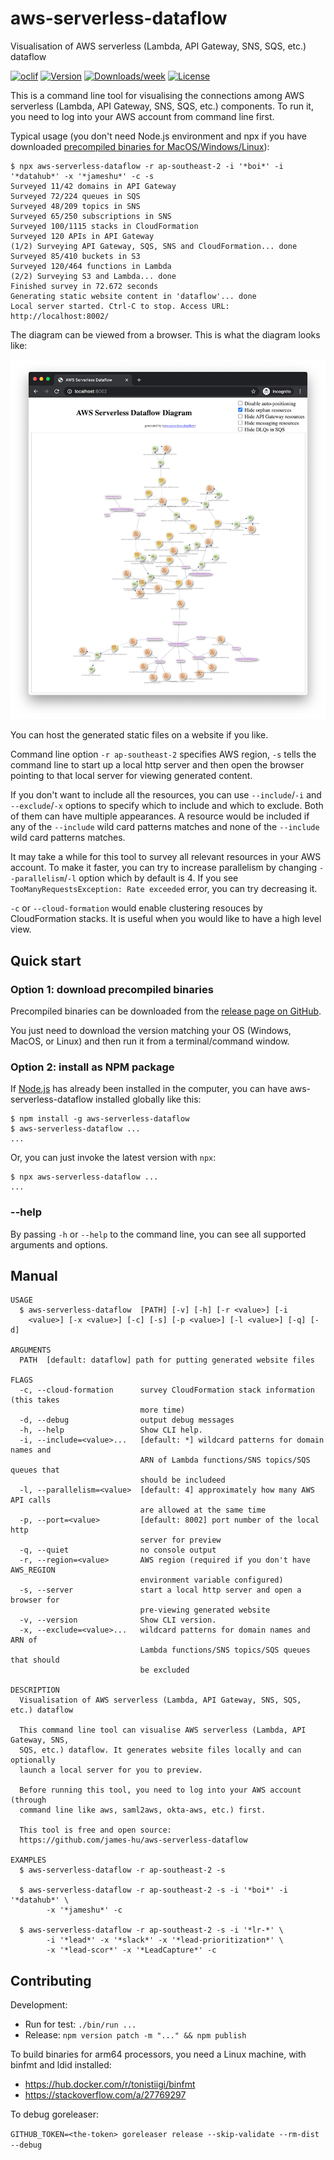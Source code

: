 aws-serverless-dataflow
=======================

Visualisation of AWS serverless (Lambda, API Gateway, SNS, SQS, etc.) dataflow

[![oclif](https://img.shields.io/badge/cli-oclif-brightgreen.svg)](https://oclif.io)
[![Version](https://img.shields.io/npm/v/aws-serverless-dataflow.svg)](https://npmjs.org/package/aws-serverless-dataflow)
[![Downloads/week](https://img.shields.io/npm/dw/aws-serverless-dataflow.svg)](https://npmjs.org/package/aws-serverless-dataflow)
[![License](https://img.shields.io/npm/l/aws-serverless-dataflow.svg)](https://github.com/james-hu/aws-serverless-dataflow/blob/master/package.json)

This is a command line tool for visualising the connections among AWS serverless (Lambda, API Gateway, SNS, SQS, etc.) components. To run it, you need to log into your AWS account from command line first.

Typical usage (you don't need Node.js environment and npx if you have downloaded [precompiled binaries for MacOS/Windows/Linux](https://github.com/james-hu/aws-serverless-dataflow/releases)):

```sh-session
$ npx aws-serverless-dataflow -r ap-southeast-2 -i '*boi*' -i '*datahub*' -x '*jameshu*' -c -s
Surveyed 11/42 domains in API Gateway
Surveyed 72/224 queues in SQS
Surveyed 48/209 topics in SNS
Surveyed 65/250 subscriptions in SNS
Surveyed 100/1115 stacks in CloudFormation
Surveyed 120 APIs in API Gateway
(1/2) Surveying API Gateway, SQS, SNS and CloudFormation... done
Surveyed 85/410 buckets in S3
Surveyed 120/464 functions in Lambda
(2/2) Surveying S3 and Lambda... done
Finished survey in 72.672 seconds
Generating static website content in 'dataflow'... done
Local server started. Ctrl-C to stop. Access URL: http://localhost:8002/
```

The diagram can be viewed from a browser. This is what the diagram looks like:

![Screenshot](doc/aws-serverless-dataflow_screenshot.png)

You can host the generated static files on a website if you like.

Command line option `-r ap-southeast-2` specifies AWS region,
`-s` tells the command line to start up a local http server and then open the browser pointing to that local server for viewing generated content.

If you don't want to include all the resources,
you can use `--include`/`-i` and `--exclude`/`-x` options to specify which to include and which to exclude.
Both of them can have multiple appearances.
A resource would be included if any of the `--include` wild card patterns matches and none of the `--include` wild card patterns matches.

It may take a while for this tool to survey all relevant resources in your AWS account.
To make it faster, you can try to increase parallelism by changing `--parallelism`/`-l` option which by default is 4.
If you see `TooManyRequestsException: Rate exceeded` error, you can try decreasing it.

`-c` or `--cloud-formation` would enable clustering resouces by CloudFormation stacks.
It is useful when you would like to have a high level view.

## Quick start

### Option 1: download precompiled binaries 

Precompiled binaries can be downloaded from the [release page on GitHub](https://github.com/james-hu/aws-serverless-dataflow/releases).

You just need to download the version matching your OS (Windows, MacOS, or Linux) and then run it from a terminal/command window.

### Option 2: install as NPM package

If [Node.js](https://nodejs.org/) has already been installed in the computer,
you can have aws-serverless-dataflow installed globally like this:

```sh-session
$ npm install -g aws-serverless-dataflow
$ aws-serverless-dataflow ...
...
```

Or, you can just invoke the latest version with `npx`:

```sh-session
$ npx aws-serverless-dataflow ...
...
```

### --help

By passing `-h` or `--help` to the command line, you can see all supported arguments and options.

## Manual

<!-- help start -->
```
USAGE
  $ aws-serverless-dataflow  [PATH] [-v] [-h] [-r <value>] [-i
    <value>] [-x <value>] [-c] [-s] [-p <value>] [-l <value>] [-q] [-d]

ARGUMENTS
  PATH  [default: dataflow] path for putting generated website files

FLAGS
  -c, --cloud-formation      survey CloudFormation stack information (this takes
                             more time)
  -d, --debug                output debug messages
  -h, --help                 Show CLI help.
  -i, --include=<value>...   [default: *] wildcard patterns for domain names and
                             ARN of Lambda functions/SNS topics/SQS queues that
                             should be includeed
  -l, --parallelism=<value>  [default: 4] approximately how many AWS API calls
                             are allowed at the same time
  -p, --port=<value>         [default: 8002] port number of the local http
                             server for preview
  -q, --quiet                no console output
  -r, --region=<value>       AWS region (required if you don't have AWS_REGION
                             environment variable configured)
  -s, --server               start a local http server and open a browser for
                             pre-viewing generated website
  -v, --version              Show CLI version.
  -x, --exclude=<value>...   wildcard patterns for domain names and ARN of
                             Lambda functions/SNS topics/SQS queues that should
                             be excluded

DESCRIPTION
  Visualisation of AWS serverless (Lambda, API Gateway, SNS, SQS, etc.) dataflow

  This command line tool can visualise AWS serverless (Lambda, API Gateway, SNS,
  SQS, etc.) dataflow. It generates website files locally and can optionally
  launch a local server for you to preview.

  Before running this tool, you need to log into your AWS account (through
  command line like aws, saml2aws, okta-aws, etc.) first.

  This tool is free and open source:
  https://github.com/james-hu/aws-serverless-dataflow

EXAMPLES
  $ aws-serverless-dataflow -r ap-southeast-2 -s

  $ aws-serverless-dataflow -r ap-southeast-2 -s -i '*boi*' -i '*datahub*' \
        -x '*jameshu*' -c

  $ aws-serverless-dataflow -r ap-southeast-2 -s -i '*lr-*' \
        -i '*lead*' -x '*slack*' -x '*lead-prioritization*' \
        -x '*lead-scor*' -x '*LeadCapture*' -c
```

<!-- help end -->

## Contributing

Development:

- Run for test: `./bin/run ...`
- Release: `npm version patch -m "..." && npm publish`


To build binaries for arm64 processors, you need a Linux machine, with binfmt and ldid installed:
- https://hub.docker.com/r/tonistiigi/binfmt
- https://stackoverflow.com/a/27769297

To debug goreleaser:

```GITHUB_TOKEN=<the-token> goreleaser release --skip-validate --rm-dist --debug```
